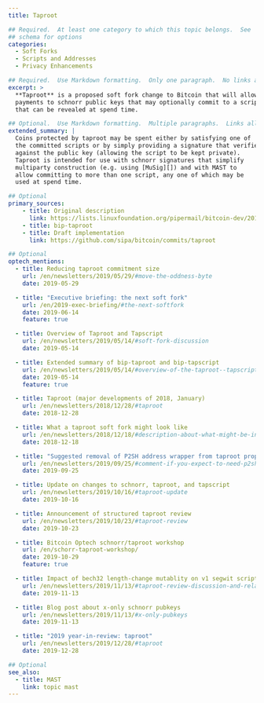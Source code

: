 ```yaml
---
title: Taproot

## Required.  At least one category to which this topic belongs.  See
## schema for options
categories:
  - Soft Forks
  - Scripts and Addresses
  - Privacy Enhancements

## Required.  Use Markdown formatting.  Only one paragraph.  No links allowed.
excerpt: >
  **Taproot** is a proposed soft fork change to Bitcoin that will allow
  payments to schnorr public keys that may optionally commit to a script
  that can be revealed at spend time.

## Optional.  Use Markdown formatting.  Multiple paragraphs.  Links allowed.
extended_summary: |
  Coins protected by taproot may be spent either by satisfying one of
  the committed scripts or by simply providing a signature that verifies
  against the public key (allowing the script to be kept private).
  Taproot is intended for use with schnorr signatures that simplify
  multiparty construction (e.g. using [MuSig][]) and with MAST to
  allow committing to more than one script, any one of which may be
  used at spend time.

## Optional
primary_sources:
    - title: Original description
      link: https://lists.linuxfoundation.org/pipermail/bitcoin-dev/2018-January/015614.html
    - title: bip-taproot
    - title: Draft implementation
      link: https://github.com/sipa/bitcoin/commits/taproot

## Optional
optech_mentions:
  - title: Reducing taproot commitment size
    url: /en/newsletters/2019/05/29/#move-the-oddness-byte
    date: 2019-05-29

  - title: "Executive briefing: the next soft fork"
    url: /en/2019-exec-briefing/#the-next-softfork
    date: 2019-06-14
    feature: true

  - title: Overview of Taproot and Tapscript
    url: /en/newsletters/2019/05/14/#soft-fork-discussion
    date: 2019-05-14

  - title: Extended summary of bip-taproot and bip-tapscript
    url: /en/newsletters/2019/05/14/#overview-of-the-taproot--tapscript-proposed-bips
    date: 2019-05-14
    feature: true

  - title: Taproot (major developments of 2018, January)
    url: /en/newsletters/2018/12/28/#taproot
    date: 2018-12-28

  - title: What a taproot soft fork might look like
    url: /en/newsletters/2018/12/18/#description-about-what-might-be-included-in-a-schnorr-taproot-soft-fork
    date: 2018-12-18

  - title: "Suggested removal of P2SH address wrapper from taproot proposal"
    url: /en/newsletters/2019/09/25/#comment-if-you-expect-to-need-p2sh-wrapped-taproot-addresses
    date: 2019-09-25

  - title: Update on changes to schnorr, taproot, and tapscript
    url: /en/newsletters/2019/10/16/#taproot-update
    date: 2019-10-16

  - title: Announcement of structured taproot review
    url: /en/newsletters/2019/10/23/#taproot-review
    date: 2019-10-23

  - title: Bitcoin Optech schnorr/taproot workshop
    url: /en/schorr-taproot-workshop/
    date: 2019-10-29
    feature: true

  - title: Impact of bech32 length-change mutablity on v1 segwit script length
    url: /en/newsletters/2019/11/13/#taproot-review-discussion-and-related-information
    date: 2019-11-13

  - title: Blog post about x-only schnorr pubkeys
    url: /en/newsletters/2019/11/13/#x-only-pubkeys
    date: 2019-11-13

  - title: "2019 year-in-review: taproot"
    url: /en/newsletters/2019/12/28/#taproot
    date: 2019-12-28

## Optional
see_also:
  - title: MAST
    link: topic mast
---
```

